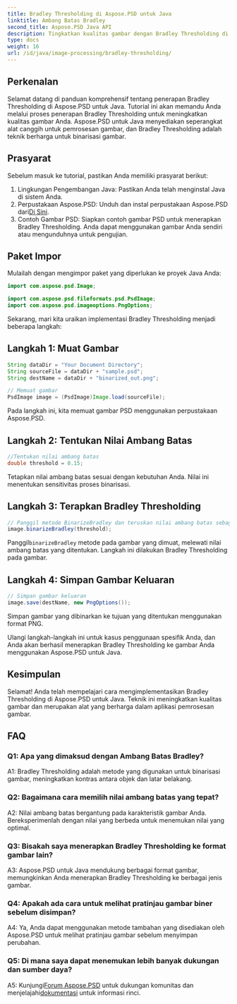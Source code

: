```yaml
---
title: Bradley Thresholding di Aspose.PSD untuk Java
linktitle: Ambang Batas Bradley
second_title: Aspose.PSD Java API
description: Tingkatkan kualitas gambar dengan Bradley Thresholding di Aspose.PSD untuk Java. Ikuti panduan langkah demi langkah kami untuk binerisasi gambar yang efektif.
type: docs
weight: 16
url: /id/java/image-processing/bradley-thresholding/
---
```

## Perkenalan

Selamat datang di panduan komprehensif tentang penerapan Bradley Thresholding di Aspose.PSD untuk Java. Tutorial ini akan memandu Anda melalui proses penerapan Bradley Thresholding untuk meningkatkan kualitas gambar Anda. Aspose.PSD untuk Java menyediakan seperangkat alat canggih untuk pemrosesan gambar, dan Bradley Thresholding adalah teknik berharga untuk binarisasi gambar.

## Prasyarat

Sebelum masuk ke tutorial, pastikan Anda memiliki prasyarat berikut:

1. Lingkungan Pengembangan Java: Pastikan Anda telah menginstal Java di sistem Anda.
2.  Perpustakaan Aspose.PSD: Unduh dan instal perpustakaan Aspose.PSD dari[Di Sini](https://releases.aspose.com/psd/java/).
3. Contoh Gambar PSD: Siapkan contoh gambar PSD untuk menerapkan Bradley Thresholding. Anda dapat menggunakan gambar Anda sendiri atau mengunduhnya untuk pengujian.

## Paket Impor

Mulailah dengan mengimpor paket yang diperlukan ke proyek Java Anda:

```java
import com.aspose.psd.Image;

import com.aspose.psd.fileformats.psd.PsdImage;
import com.aspose.psd.imageoptions.PngOptions;
```

Sekarang, mari kita uraikan implementasi Bradley Thresholding menjadi beberapa langkah:

## Langkah 1: Muat Gambar

```java
String dataDir = "Your Document Directory";
String sourceFile = dataDir + "sample.psd";
String destName = dataDir + "binarized_out.png";

// Memuat gambar
PsdImage image = (PsdImage)Image.load(sourceFile);
```

Pada langkah ini, kita memuat gambar PSD menggunakan perpustakaan Aspose.PSD.

## Langkah 2: Tentukan Nilai Ambang Batas

```java
//Tentukan nilai ambang batas
double threshold = 0.15;
```

Tetapkan nilai ambang batas sesuai dengan kebutuhan Anda. Nilai ini menentukan sensitivitas proses binarisasi.

## Langkah 3: Terapkan Bradley Thresholding

```java
// Panggil metode BinarizeBradley dan teruskan nilai ambang batas sebagai parameter
image.binarizeBradley(threshold);
```

 Panggil`binarizeBradley` metode pada gambar yang dimuat, melewati nilai ambang batas yang ditentukan. Langkah ini dilakukan Bradley Thresholding pada gambar.

## Langkah 4: Simpan Gambar Keluaran

```java
// Simpan gambar keluaran
image.save(destName, new PngOptions());
```

Simpan gambar yang dibinarkan ke tujuan yang ditentukan menggunakan format PNG.

Ulangi langkah-langkah ini untuk kasus penggunaan spesifik Anda, dan Anda akan berhasil menerapkan Bradley Thresholding ke gambar Anda menggunakan Aspose.PSD untuk Java.

## Kesimpulan

Selamat! Anda telah mempelajari cara mengimplementasikan Bradley Thresholding di Aspose.PSD untuk Java. Teknik ini meningkatkan kualitas gambar dan merupakan alat yang berharga dalam aplikasi pemrosesan gambar.

## FAQ

### Q1: Apa yang dimaksud dengan Ambang Batas Bradley?

A1: Bradley Thresholding adalah metode yang digunakan untuk binarisasi gambar, meningkatkan kontras antara objek dan latar belakang.

### Q2: Bagaimana cara memilih nilai ambang batas yang tepat?

A2: Nilai ambang batas bergantung pada karakteristik gambar Anda. Bereksperimenlah dengan nilai yang berbeda untuk menemukan nilai yang optimal.

### Q3: Bisakah saya menerapkan Bradley Thresholding ke format gambar lain?

A3: Aspose.PSD untuk Java mendukung berbagai format gambar, memungkinkan Anda menerapkan Bradley Thresholding ke berbagai jenis gambar.

### Q4: Apakah ada cara untuk melihat pratinjau gambar biner sebelum disimpan?

A4: Ya, Anda dapat menggunakan metode tambahan yang disediakan oleh Aspose.PSD untuk melihat pratinjau gambar sebelum menyimpan perubahan.

### Q5: Di mana saya dapat menemukan lebih banyak dukungan dan sumber daya?

 A5: Kunjungi[Forum Aspose.PSD](https://forum.aspose.com/c/psd/34) untuk dukungan komunitas dan menjelajahi[dokumentasi](https://reference.aspose.com/psd/java/) untuk informasi rinci.